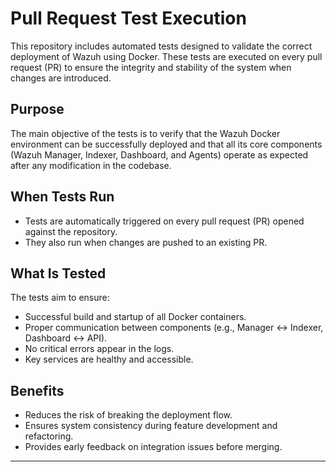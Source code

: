 # Pull Request Test Execution

This repository includes automated tests designed to validate the correct deployment of Wazuh using Docker. These tests are executed on every pull request (PR) to ensure the integrity and stability of the system when changes are introduced.

## Purpose

The main objective of the tests is to verify that the Wazuh Docker environment can be successfully deployed and that all its core components (Wazuh Manager, Indexer, Dashboard, and Agents) operate as expected after any modification in the codebase.

## When Tests Run

- Tests are automatically triggered on every pull request (PR) opened against the repository.
- They also run when changes are pushed to an existing PR.

## What Is Tested

The tests aim to ensure:
- Successful build and startup of all Docker containers.
- Proper communication between components (e.g., Manager ↔ Indexer, Dashboard ↔ API).
- No critical errors appear in the logs.
- Key services are healthy and accessible.

## Benefits

- Reduces the risk of breaking the deployment flow.
- Ensures system consistency during feature development and refactoring.
- Provides early feedback on integration issues before merging.

---
